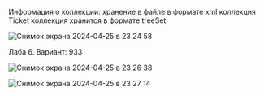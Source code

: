 Информация о коллекции:
хранение в файле в формате xml
коллекция Ticket 
коллекция хранится в формате treeSet


![Снимок экрана 2024-04-25 в 23 24 58](https://github.com/PolinaKaluga/LABA_6/assets/132761351/4e587b3f-21bf-4807-89c2-503cd93571ae)

Лаба 6. Вариант: 933

![Снимок экрана 2024-04-25 в 23 26 38](https://github.com/PolinaKaluga/LABA_6/assets/132761351/376fd796-ed29-4f87-af42-dd8151deaf92)

![Снимок экрана 2024-04-25 в 23 27 14](https://github.com/PolinaKaluga/LABA_6/assets/132761351/decae5f0-07f6-4878-b8e0-2dc4ed81e352)

